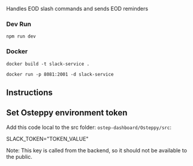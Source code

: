 Handles EOD slash commands and sends EOD reminders

### Dev Run

`npm run dev`

### Docker

`docker build -t slack-service .`

`docker run -p 8081:2001 -d slack-service`

## Instructions

## Set Osteppy environment token

Add this code local to the src folder: `ostep-dashboard/Osteppy/src`: 

SLACK_TOKEN="TOKEN_VALUE"

Note: This key is called from the backend, so it should not be available to the public.
